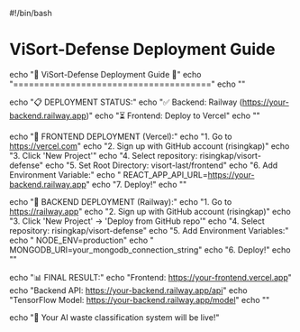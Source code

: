 #!/bin/bash
# ViSort-Defense Deployment Guide

echo "🚀 ViSort-Defense Deployment Guide 🚀"
echo "======================================"
echo ""

echo "📋 DEPLOYMENT STATUS:"
echo "✅ Backend: Railway (https://your-backend.railway.app)"
echo "⏳ Frontend: Deploy to Vercel"
echo ""

echo "🎯 FRONTEND DEPLOYMENT (Vercel):"
echo "1. Go to https://vercel.com"
echo "2. Sign up with GitHub account (risingkap)"
echo "3. Click 'New Project'"
echo "4. Select repository: risingkap/visort-defense"
echo "5. Set Root Directory: visort-last/frontend"
echo "6. Add Environment Variable:"
echo "   REACT_APP_API_URL=https://your-backend.railway.app"
echo "7. Deploy!"
echo ""

echo "🔧 BACKEND DEPLOYMENT (Railway):"
echo "1. Go to https://railway.app"
echo "2. Sign up with GitHub account (risingkap)"
echo "3. Click 'New Project' → 'Deploy from GitHub repo'"
echo "4. Select repository: risingkap/visort-defense"
echo "5. Add Environment Variables:"
echo "   NODE_ENV=production"
echo "   MONGODB_URI=your_mongodb_connection_string"
echo "6. Deploy!"
echo ""

echo "📊 FINAL RESULT:"
echo "Frontend: https://your-frontend.vercel.app"
echo "Backend API: https://your-backend.railway.app/api"
echo "TensorFlow Model: https://your-backend.railway.app/model"
echo ""

echo "🎉 Your AI waste classification system will be live!"